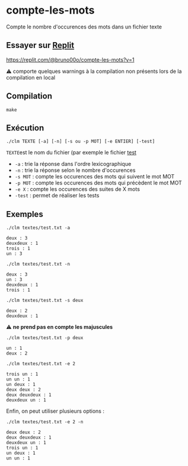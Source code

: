 # compte-les-mots
Compte le nombre d'occurences des mots dans un fichier texte

## Essayer sur [Replit](https://replit.com/@bruno00o/compte-les-mots?v=1)

https://replit.com/@bruno00o/compte-les-mots?v=1

⚠️ comporte quelques warnings à la compilation non présents lors de la compilation en local

## Compilation

    make
    
## Exécution

    ./clm TEXTE [-a] [-n] [-s ou -p MOT] [-e ENTIER] [-test]
    
`TEXTE`est le nom du fichier (par exemple le fichier [test](textes/test.txt)
    
- `-a` : trie la réponse dans l'ordre lexicographique
- `-n` : trie la réponse selon le nombre d'occurences
- `-s MOT` : compte les occurences des mots qui suivent le mot MOT
- `-p MOT` : compte les occurences des mots qui précèdent le mot MOT
- `-e X` : compte les occurences des suites de X mots
- `-test` : permet de réaliser les tests

## Exemples

    ./clm textes/test.txt -a
    
```
deux : 3
deuxdeux : 1
trois : 1
un : 3
```

    ./clm textes/test.txt -n
    
```
deux : 3
un : 3
deuxdeux : 1
trois : 1
```

    ./clm textes/test.txt -s deux
    
```
deux : 2
deuxdeux : 1
```

⚠️ **ne prend pas en compte les majuscules**

    ./clm textes/test.txt -p deux
    
```
un : 1
deux : 2
```

    ./clm textes/test.txt -e 2
    
```
trois un : 1
un un : 1
un deux : 1
deux deux : 2
deux deuxdeux : 1
deuxdeux un : 1
```

Enfin, on peut utiliser plusieurs options :

    ./clm textes/test.txt -e 2 -n
    
```
deux deux : 2
deux deuxdeux : 1
deuxdeux un : 1
trois un : 1
un deux : 1
un un : 1
```
